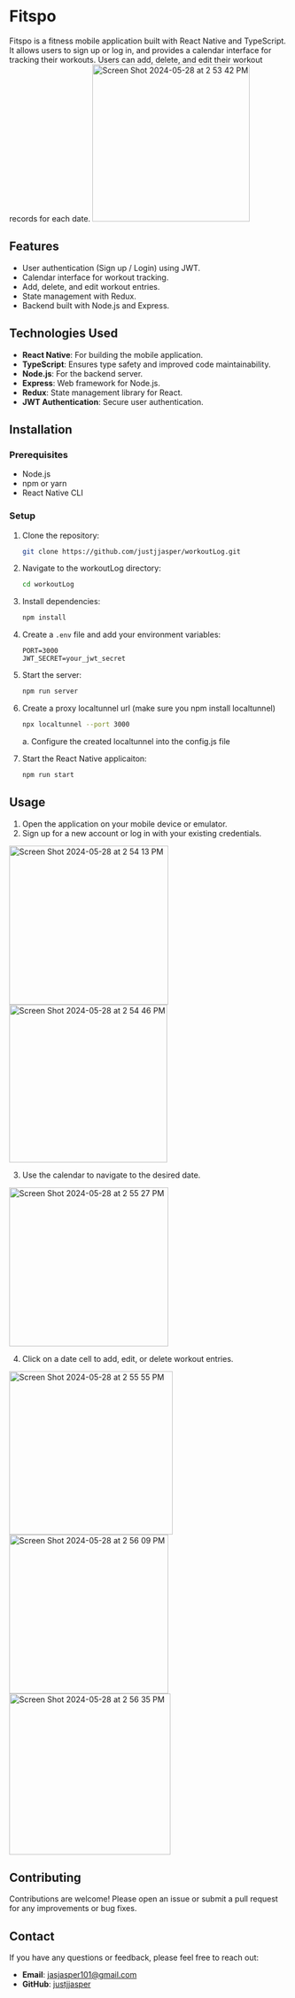 # Fitspo

Fitspo is a fitness mobile application built with React Native and TypeScript. It allows users to sign up or log in, and provides a calendar interface for tracking their workouts. Users can add, delete, and edit their workout records for each date.
<img width="284" alt="Screen Shot 2024-05-28 at 2 53 42 PM" src="https://github.com/justjjasper/workoutLog/assets/98243819/64c731bc-1fdb-4823-a694-491423adccb5">

## Features

- User authentication (Sign up / Login) using JWT.
- Calendar interface for workout tracking.
- Add, delete, and edit workout entries.
- State management with Redux.
- Backend built with Node.js and Express.

## Technologies Used

- **React Native**: For building the mobile application.
- **TypeScript**: Ensures type safety and improved code maintainability.
- **Node.js**: For the backend server.
- **Express**: Web framework for Node.js.
- **Redux**: State management library for React.
- **JWT Authentication**: Secure user authentication.


## Installation

### Prerequisites

- Node.js
- npm or yarn
- React Native CLI

### Setup

1. Clone the repository:

    ```bash
    git clone https://github.com/justjjasper/workoutLog.git
    ```

2. Navigate to the workoutLog directory:

    ```bash
    cd workoutLog
    ```

3. Install dependencies:

    ```bash
    npm install
    ```

4. Create a `.env` file and add your environment variables:

    ```env
    PORT=3000
    JWT_SECRET=your_jwt_secret
    ```

5. Start the server:

    ```bash
    npm run server
    ```

6. Create a proxy localtunnel url (make sure you npm install localtunnel)

   ```bash
   npx localtunnel --port 3000
   ```
   a. Configure the created localtunnel into the config.js file

8. Start the React Native applicaiton:

   ```bash
   npm run start
   ```

## Usage

1. Open the application on your mobile device or emulator.
2. Sign up for a new account or log in with your existing credentials.
<img width="287" alt="Screen Shot 2024-05-28 at 2 54 13 PM" src="https://github.com/justjjasper/workoutLog/assets/98243819/65dd551a-0a91-4f2e-a8a2-39d648d60c8e">
<img width="285" alt="Screen Shot 2024-05-28 at 2 54 46 PM" src="https://github.com/justjjasper/workoutLog/assets/98243819/514c9695-d553-4c49-8bbd-e67c95be9246">

3. Use the calendar to navigate to the desired date.
<img width="287" alt="Screen Shot 2024-05-28 at 2 55 27 PM" src="https://github.com/justjjasper/workoutLog/assets/98243819/49055a57-533d-4e91-b073-c6151eb2f779">

4. Click on a date cell to add, edit, or delete workout entries.
<img width="295" alt="Screen Shot 2024-05-28 at 2 55 55 PM" src="https://github.com/justjjasper/workoutLog/assets/98243819/d20f1dfa-6d98-4ff7-9c26-86201e0d149d">
<img width="287" alt="Screen Shot 2024-05-28 at 2 56 09 PM" src="https://github.com/justjjasper/workoutLog/assets/98243819/275604ee-fe1b-4caf-8199-2b0880a62b4b">
<img width="291" alt="Screen Shot 2024-05-28 at 2 56 35 PM" src="https://github.com/justjjasper/workoutLog/assets/98243819/e93f26af-0b01-4ff1-becf-e420e73fe6f0">

## Contributing

Contributions are welcome! Please open an issue or submit a pull request for any improvements or bug fixes.

## Contact

If you have any questions or feedback, please feel free to reach out:

- **Email**: jasjasper101@gmail.com
- **GitHub**: [justjjasper](https://github.com/justjjasper)
